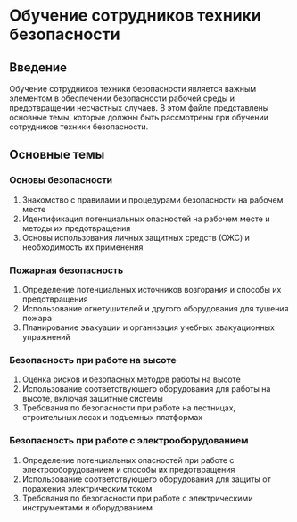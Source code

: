# Обучение сотрудников техники безопасности

## Введение

Обучение сотрудников техники безопасности является важным элементом в обеспечении безопасности рабочей среды и предотвращении несчастных случаев. В этом файле представлены основные темы, которые должны быть рассмотрены при обучении сотрудников техники безопасности.

## Основные темы

### Основы безопасности

1. Знакомство с правилами и процедурами безопасности на рабочем месте
2. Идентификация потенциальных опасностей на рабочем месте и методы их предотвращения
3. Основы использования личных защитных средств (ОЖС) и необходимость их применения

### Пожарная безопасность

1. Определение потенциальных источников возгорания и способы их предотвращения
2. Использование огнетушителей и другого оборудования для тушения пожара
3. Планирование эвакуации и организация учебных эвакуационных упражнений

### Безопасность при работе на высоте

1. Оценка рисков и безопасных методов работы на высоте
2. Использование соответствующего оборудования для работы на высоте, включая защитные системы
3. Требования по безопасности при работе на лестницах, строительных лесах и подъемных платформах

### Безопасность при работе с электрооборудованием

1. Определение потенциальных опасностей при работе с электрооборудованием и способы их предотвращения
2. Использование соответствующего оборудования для защиты от поражения электрическим током
3. Требования по безопасности при работе с электрическими инструментами и оборудованием